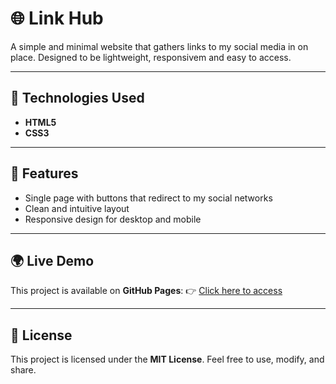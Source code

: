 # 🌐 Link Hub

A simple and minimal website that gathers links to my social media in on place.
Designed to be lightweight, responsivem and easy to access.

---

## 🚀 Technologies Used
- **HTML5**
- **CSS3**

---

## 📌 Features
- Single page with buttons that redirect to my social networks
- Clean and intuitive layout
- Responsive design for desktop and mobile

---

## 🌍 Live Demo
This project is available on **GitHub Pages**:
👉 [Click here to access](https://v-charles.github.io/link-hub/)

---

## 📄 License
This project is licensed under the **MIT License**.
Feel free to use, modify, and share.
